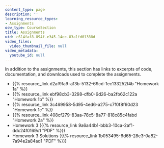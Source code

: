 ```yaml
---
content_type: page
description: ''
learning_resource_types:
- Assignments
ocw_type: CourseSection
title: Assignments
uid: c614faf8-894f-e345-14ec-83a1fd01388d
video_files:
  video_thumbnail_file: null
video_metadata:
  youtube_id: null
---
```


In addition to the assignments, this section has links to excerpts of code, documentation, and downloads used to complete the assignments.

*   {{% resource_link d2af9fa9-a13b-5132-69cd-1ec133252f4b "Homework 1a" %}}
*   {{% resource_link ebf98cb3-3298-dfb0-6d26-ba2fb62c122a "Homework 1b" %}}
*   {{% resource_link 3c469958-5d95-4ed6-a275-c7f0f8f90d23 "Homework 1c" %}}
*   {{% resource_link 408cf279-83aa-78c5-8a77-818c85c4fabd "Homework 2a" %}}
*   Homework 3 ({{% resource_link 9a6a44b1-bbb3-10ca-2af1-ddc24f0169c1 "PDF" %}})
*   Homework 3 Solutions ({{% resource_link 1b053495-6d65-28e3-0a82-7a94e2a84ad1 "PDF" %}})